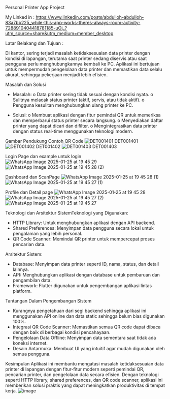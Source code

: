Personal Printer App Project

My Linked in :
https://www.linkedin.com/posts/abdulloh-abdulloh-83a7bb225_while-this-app-works-theres-always-room-activity-7288910404418781185-uOj_?utm_source=share&utm_medium=member_desktop

Latar Belakang dan Tujuan :

Di kantor, sering terjadi masalah ketidaksesuaian data printer dengan kondisi di lapangan, terutama saat printer sedang diservis atau saat pengguna perlu menghubungkannya kembali ke PC. Aplikasi ini bertujuan untuk mempermudah pengelolaan data printer dan memastikan data selalu akurat, sehingga pekerjaan menjadi lebih efisien.

Masalah dan Solusi
-	Masalah:
o	Data printer sering tidak sesuai dengan kondisi nyata.
o	Sulitnya melacak status printer (aktif, servis, atau tidak aktif).
o	Pengguna kesulitan menghubungkan ulang printer ke PC.

-	Solusi:
o	Membuat aplikasi dengan fitur pemindai QR untuk memeriksa dan memperbarui status printer secara langsung.
o	Menyediakan daftar printer yang dapat dicari dan difilter.
o	Mengintegrasikan data printer dengan status real-time menggunakan teknologi modern.


Gambar Pendukung
Contoh QR Code
![DET001401](https://github.com/user-attachments/assets/379c7486-b644-4da2-81b1-ead69110d303)
DET001401
![DET001402](https://github.com/user-attachments/assets/cedb8b6b-d937-4236-83a5-b41ab0646d21)
DET001402
![DET001403](https://github.com/user-attachments/assets/0bc6551e-01a7-44da-9c06-5c1450c95a0f)
DET001403

Login Page dan example untuk login 
![WhatsApp Image 2025-01-25 at 19 45 29](https://github.com/user-attachments/assets/24b4fade-dd7b-4c34-b597-6a559644e455)
![WhatsApp Image 2025-01-25 at 19 45 28 (2)](https://github.com/user-attachments/assets/7310e979-0e72-4105-a375-4027f5a75ea7)

Dashboard dan ScanPage
![WhatsApp Image 2025-01-25 at 19 45 28 (1)](https://github.com/user-attachments/assets/21a000c3-0be2-4689-b943-5490a6068269)
![WhatsApp Image 2025-01-25 at 19 45 27 (1)](https://github.com/user-attachments/assets/f078d742-e913-4bfb-b0be-e18dc47cf118)

Profile dan Detail page
![WhatsApp Image 2025-01-25 at 19 45 28](https://github.com/user-attachments/assets/462a9adb-33b8-4da6-9962-47a3c791e0eb)
![WhatsApp Image 2025-01-25 at 19 45 27 (2)](https://github.com/user-attachments/assets/04bb9118-4da6-49ae-81ea-8beb5c6eb4d6)
![WhatsApp Image 2025-01-25 at 19 45 27](https://github.com/user-attachments/assets/a493dbd5-4d80-4bca-9338-48dd7777c7f9)


Teknologi dan Arsitektur SistemTeknologi yang Digunakan:
-	HTTP Library: Untuk menghubungkan aplikasi dengan API backend.
-	Shared Preferences: Menyimpan data pengguna secara lokal untuk pengalaman yang lebih personal.
-	QR Code Scanner: Memindai QR printer untuk mempercepat proses pencarian data.

Arsitektur Sistem:
-	Database: Menyimpan data printer seperti ID, nama, status, dan detail lainnya.
-	API: Menghubungkan aplikasi dengan database untuk pembaruan dan pengambilan data.
-	Framework: Flutter digunakan untuk pengembangan aplikasi lintas platform.

Tantangan Dalam Pengembangan Sistem
- Kurangnya pengetahuan dari segi backend sehingga aplikasi ini menggunakan API online dan data static sehingga belum bias digunakan 100%.
-	Integrasi QR Code Scanner: Memastikan semua QR code dapat dibaca dengan baik di berbagai kondisi pencahayaan.
-	Pengelolaan Data Offline: Menyimpan data sementara saat tidak ada koneksi internet.
-	Desain Antarmuka: Membuat UI yang intuitif agar mudah digunakan oleh semua pengguna.

Kesimpulan
Aplikasi ini membantu mengatasi masalah ketidaksesuaian data printer di lapangan dengan fitur-fitur modern seperti pemindai QR, pencarian printer, dan pengelolaan data secara efisien. Dengan teknologi seperti HTTP library, shared preferences, dan QR code scanner, aplikasi ini memberikan solusi praktis yang dapat meningkatkan produktivitas di tempat kerja.
![image](https://github.com/user-attachments/assets/5531a8aa-7756-4ae7-8755-27dff569c470)
